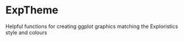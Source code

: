 # ExpTheme
Helpful functions for creating ggplot graphics matching the Exploristics style and colours
